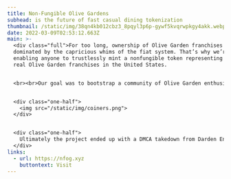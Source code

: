 ```yaml
---
title: Non-Fungible Olive Gardens
subhead: is the future of fast casual dining tokenization
thumbnail: /static/img/38qn4kb012cbz3_8pqyl3p6p-gywf5kvqrwpkgy4akk.webp
date: 2022-03-09T02:53:12.663Z
main: >-
  <div class="full">For too long, ownership of Olive Garden franchises has been
  dominated by the capricious whims of the fiat system. That’s why we’re
  enabling anyone to trustlessly mint a nonfungible token representing 1 of 880
  real Olive Garden franchises in the United States.


  <br><br>Our goal was to bootstrap a community of Olive Garden enthusiasts, which is the franchise mint price was tethered to the reasonable cost of a Tour Of Italy entree ($19.99, as of Dec 20, 2021).<br><br><br></div>


  <div class="one-half">
    <img src="/static/img/coiners.png">
  </div>


  <div class="one-half">
    Ultimately the project ended up with a DMCA takedown from Darden Enterprises and subsequent delisting from OpenSea. But the memories and the unlimited breadsticks remain.
  </div>
links:
  - url: https://nfog.xyz
    buttontext: Visit
---
```

